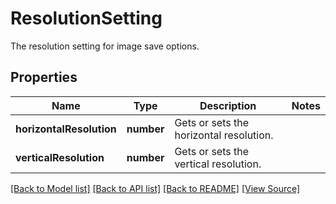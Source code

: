 ﻿# ResolutionSetting
The resolution setting for image save options.

## Properties
Name | Type | Description | Notes
------------ | ------------- | ------------- | -------------
**horizontalResolution** | **number** | Gets or sets the horizontal resolution. | 
**verticalResolution** | **number** | Gets or sets the vertical resolution. | 

[[Back to Model list]](../README.md#documentation-for-models) [[Back to API list]](../README.md#documentation-for-api-endpoints) [[Back to README]](../README.md) [[View Source]](../src/models/resolutionSetting.ts)

